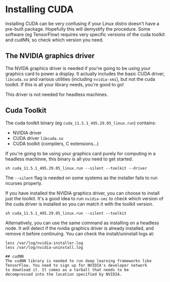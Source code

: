 # Installing CUDA

Installing CUDA can be very confusing if your Linux distro doesn't have a pre-built
package. Hopefully this will demystify the procedure. Some software (eg TensorFlow)
requires very specific versions of the cuda toolkit and cudNN, so check which
version you need.

## The NVIDIA graphics driver
The NVIDA graphics driver is needed if you're going to be using your graphics
card to power a display. It actually includes the basic CUDA driver, 
`libcuda.so` and various utilities (including `nvidia-smi`), but not the cuda
toolkit. If this is all your library needs, you're good to go!

This driver is not needed for headless machines.

## Cuda Toolkit
The cuda toolkit binary (eg `cuda_11.5.1_495.29.05_linux.run`) contains:
- NVIDIA driver
- CUDA driver `libcuda.so`
- CUDA toolkit (compilers, C extensions...)

If you're going to be using your graphics card purely for computing in a 
headless machinne, this binary is all you need to get started.
```
sh cuda_11.5.1_495.29.05_linux.run --silent --toolkit --driver
```

The `--silent` flag is needed on some systems as the installer fails to
run ncurses properly.

If you have installed the NVIDIA graphics driver, you can choose to install
just the toolkit. It's a good idea to run `nvidia-smi` to check which version
of the cuda driver is installed so you can match it with the toolkit version.
```
sh cuda_11.5.1_495.29.05_linux.run --silent --toolkit
```

Alternatively, you can use the same command as installing on a headless node.
It will detect if the nvidia graphics driver is already installed, and remove
it before continuing. You can check the install/uninstall logs at:
```
less /var/log/nvidia-installer.log
less /var/log/nvidia-uninstall.log

## cudNN
The cudNN library is needed to run deep learning frameworks like
TensorFlow. You need to sign up for NVIDIA's developer network
to download it. It comes as a tarball that needs to be
decompressed into the location specified by NVIDIA.
